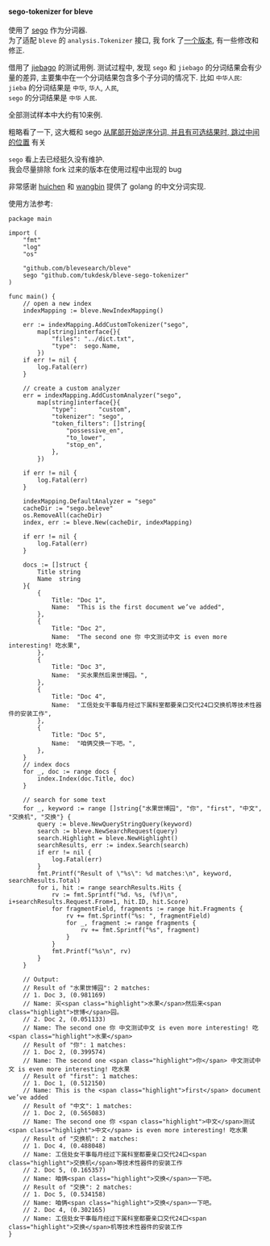 #### sego-tokenizer for bleve

使用了 [sego](https://github.com/huichen/sego) 作为分词器.  
为了适配 `bleve` 的 `analysis.Tokenizer` 接口, 我 fork 了[一个版本](https://github.com/tukdesk/sego), 有一些修改和修正.  

借用了 [jiebago](https://github.com/wangbin/jiebago) 的测试用例.
测试过程中, 发现 `sego` 和 `jiebago` 的分词结果会有少量的差异, 主要集中在一个分词结果包含多个子分词的情况下. 
比如 `中华人民`:  
`jieba` 的分词结果是 `中华`, `华人`, `人民`,  
`sego` 的分词结果是 `中华` `人民`.

全部测试样本中大约有10来例.

粗略看了一下, 这大概和 sego [从尾部开始逆序分词, 并且有可选结果时, 跳过中间的位置](https://github.com/tukdesk/sego/blob/master/segmenter.go#L194-L207) 有关

`sego` 看上去已经挺久没有维护.  
我会尽量排除 fork 过来的版本在使用过程中出现的 bug

非常感谢 [huichen](https://github.com/huichen) 和 [wangbin](https://github.com/wangbin) 提供了 golang 的中文分词实现.

使用方法参考:

```
package main

import (
	"fmt"
	"log"
	"os"

	"github.com/blevesearch/bleve"
	sego "github.com/tukdesk/bleve-sego-tokenizer"
)

func main() {
	// open a new index
	indexMapping := bleve.NewIndexMapping()

	err := indexMapping.AddCustomTokenizer("sego",
		map[string]interface{}{
			"files": "../dict.txt",
			"type":  sego.Name,
		})
	if err != nil {
		log.Fatal(err)
	}

	// create a custom analyzer
	err = indexMapping.AddCustomAnalyzer("sego",
		map[string]interface{}{
			"type":      "custom",
			"tokenizer": "sego",
			"token_filters": []string{
				"possessive_en",
				"to_lower",
				"stop_en",
			},
		})

	if err != nil {
		log.Fatal(err)
	}

	indexMapping.DefaultAnalyzer = "sego"
	cacheDir := "sego.beleve"
	os.RemoveAll(cacheDir)
	index, err := bleve.New(cacheDir, indexMapping)

	if err != nil {
		log.Fatal(err)
	}

	docs := []struct {
		Title string
		Name  string
	}{
		{
			Title: "Doc 1",
			Name:  "This is the first document we’ve added",
		},
		{
			Title: "Doc 2",
			Name:  "The second one 你 中文测试中文 is even more interesting! 吃水果",
		},
		{
			Title: "Doc 3",
			Name:  "买水果然后来世博园。",
		},
		{
			Title: "Doc 4",
			Name:  "工信处女干事每月经过下属科室都要亲口交代24口交换机等技术性器件的安装工作",
		},
		{
			Title: "Doc 5",
			Name:  "咱俩交换一下吧。",
		},
	}
	// index docs
	for _, doc := range docs {
		index.Index(doc.Title, doc)
	}

	// search for some text
	for _, keyword := range []string{"水果世博园", "你", "first", "中文", "交换机", "交换"} {
		query := bleve.NewQueryStringQuery(keyword)
		search := bleve.NewSearchRequest(query)
		search.Highlight = bleve.NewHighlight()
		searchResults, err := index.Search(search)
		if err != nil {
			log.Fatal(err)
		}
		fmt.Printf("Result of \"%s\": %d matches:\n", keyword, searchResults.Total)
		for i, hit := range searchResults.Hits {
			rv := fmt.Sprintf("%d. %s, (%f)\n", i+searchResults.Request.From+1, hit.ID, hit.Score)
			for fragmentField, fragments := range hit.Fragments {
				rv += fmt.Sprintf("%s: ", fragmentField)
				for _, fragment := range fragments {
					rv += fmt.Sprintf("%s", fragment)
				}
			}
			fmt.Printf("%s\n", rv)
		}
	}

	// Output:
	// Result of "水果世博园": 2 matches:
	// 1. Doc 3, (0.981169)
	// Name: 买<span class="highlight">水果</span>然后来<span class="highlight">世博</span>园。
	// 2. Doc 2, (0.051133)
	// Name: The second one 你 中文测试中文 is even more interesting! 吃<span class="highlight">水果</span>
	// Result of "你": 1 matches:
	// 1. Doc 2, (0.399574)
	// Name: The second one <span class="highlight">你</span> 中文测试中文 is even more interesting! 吃水果
	// Result of "first": 1 matches:
	// 1. Doc 1, (0.512150)
	// Name: This is the <span class="highlight">first</span> document we’ve added
	// Result of "中文": 1 matches:
	// 1. Doc 2, (0.565083)
	// Name: The second one 你 <span class="highlight">中文</span>测试<span class="highlight">中文</span> is even more interesting! 吃水果
	// Result of "交换机": 2 matches:
	// 1. Doc 4, (0.488048)
	// Name: 工信处女干事每月经过下属科室都要亲口交代24口<span class="highlight">交换机</span>等技术性器件的安装工作
	// 2. Doc 5, (0.165357)
	// Name: 咱俩<span class="highlight">交换</span>一下吧。
	// Result of "交换": 2 matches:
	// 1. Doc 5, (0.534158)
	// Name: 咱俩<span class="highlight">交换</span>一下吧。
	// 2. Doc 4, (0.302165)
	// Name: 工信处女干事每月经过下属科室都要亲口交代24口<span class="highlight">交换</span>机等技术性器件的安装工作
}

```